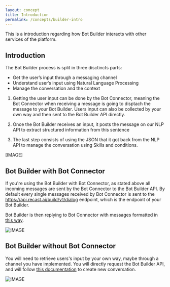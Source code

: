 ```yaml
---
layout: concept
title: Introduction
permalink: /concepts/builder-intro
---
```


This is a introduction regarding how Bot Builder interacts with other services of the platform.

## Introduction

The Bot Builder process is split in three disctincts parts:
- Get the user’s input through a messaging channel
- Understand user’s input using Natural Language Processing
- Manage the conversation and the context

1) Getting the user input can be done by the Bot Connector, meaning the Bot Connector when receiving a message is going to disptach the message to your Bot Builder. Users input can also be collected by your own way and then sent to the Bot Builder API directly.

2) Once the Bot Builder receives an input, it posts the message on our NLP API to extract structured information from this sentence

3) The last step consists of using the JSON that it got back from the NLP API to manage the conversation using Skills and conditions.

[IMAGE]

## Bot Builder with Bot Connector

If you're using the Bot Builder with Bot Connector, as stated above all incoming messages are sent by the Bot Connector to the Bot Builder API. By default every single messages received by Bot Connector is sent to the https://api.recast.ai/build/v1/dialog endpoint, which is the endpoint of your Bot Builder.

Bot Builder is then replying to Bot Connector with messages formatted in [this way](https://recast.ai/docs/concepts/structured-messages).

![IMAGE](//cdn.recast.ai/man/recast-ai-actions-type.png)

## Bot Builder without Bot Connector

You will need to retrieve users's input by your own way, maybe through a channel you have implemented. You will directly request the Bot Builder API, and will follow [this documentation](https://recast.ai/docs/api-reference/#dialog-endpoints) to create new conversation.

![IMAGE](//cdn.recast.ai/man/recast-ai-actions-type.png)

